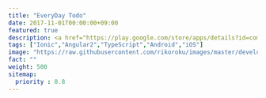 ```yaml
---
title: "EveryDay Todo"
date: 2017-11-01T00:00:00+09:00
featured: true
description: <a href="https://play.google.com/store/apps/details?id=com.ionicframework.everydaytodo880856&hl=ja">Android</a>, <a href="https://itunes.apple.com/us/app/%E6%AF%8E%E6%97%A5todo/id1296569907?mt=8">iOS</a>
tags: ["Ionic","Angular2","TypeScript","Android","iOS"]
image: "https://raw.githubusercontent.com/rikoroku/images/master/develop/rikoroku.github.io/everyday-todo.png"
fact: ""
weight: 500
sitemap:
  priority : 0.8
---
```

